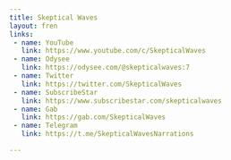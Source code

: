 ```yaml
---
title: Skeptical Waves
layout: fren
links:
 - name: YouTube
   link: https://www.youtube.com/c/SkepticalWaves
 - name: Odysee
   link: https://odysee.com/@skepticalwaves:7
 - name: Twitter
   link: https://twitter.com/SkepticalWaves
 - name: SubscribeStar
   link: https://www.subscribestar.com/skepticalwaves
 - name: Gab
   link: https://gab.com/SkepticalWaves
 - name: Telegram
   link: https://t.me/SkepticalWavesNarrations

---
```

